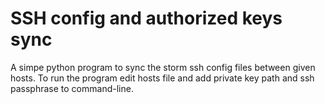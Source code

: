 # SSH config and authorized keys sync

A simpe python program to sync the storm ssh config files between given hosts.
To run the program edit hosts file and add private key path and ssh passphrase to command-line.

